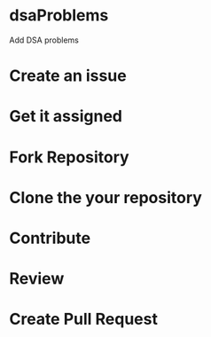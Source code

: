 # dsaProblems
Add DSA problems

# Create an issue

# Get it assigned

# Fork Repository

# Clone the your repository

# Contribute

# Review

# Create Pull Request
